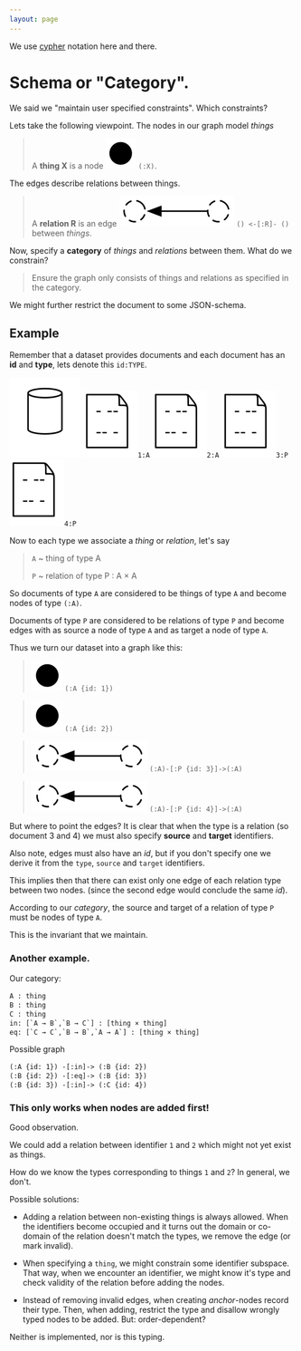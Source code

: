 ```yaml
---
layout: page
---
```


We use [cypher](http://neo4j.com/docs/2.2.2/cypher-refcard/) notation here and there.

# Schema or "Category".

We said we "maintain user specified constraints". Which constraints?

Lets take the following viewpoint. The nodes in our graph model *things*

> A **thing X** is a node ![document](images/node.svg) `(:X)`.

The edges describe relations between things.

> A **relation R** is an edge ![document](images/edge.svg) `() <-[:R]- ()` between *things*.

Now, specify a **category** of *things* and *relations* between them. What do we constrain?

> Ensure the graph only consists of things and relations as specified in the category.

We might further restrict the document to some JSON-schema.

## Example

Remember that a dataset provides documents and each document has an **id** and **type**, lets denote this `id:TYPE`.

![document](images/dataset.svg)
![document](images/document.svg)`1:A`
![document](images/document.svg)`2:A`
![document](images/document.svg)`3:P`
![document](images/document.svg)`4:P`

Now to each type we associate a *thing* or *relation*, let's say

>`A` ~ thing of type A
>
>`P` ~ relation of type P : A × A

So documents of type `A` are considered to be things of type `A` and become nodes of type `(:A)`.

Documents of type `P` are considered to be relations of type `P` and become edges with as source a node of type `A` and as target a node of type `A`.

Thus we turn our dataset into a graph like this:

> ![document](images/node.svg) `(:A {id: 1})`

> ![document](images/node.svg) `(:A {id: 2})`

> ![document](images/edge.svg) `(:A)-[:P {id: 3}]->(:A)`

> ![document](images/edge.svg) `(:A)-[:P {id: 4}]->(:A)`

But where to point the edges? It is clear that when the type is a relation
(so document 3 and 4) we must also specify **source** and **target** identifiers.

Also note, edges must also have an *id*, but if you don't specify one we derive it
from the `type`, `source` and `target` identifiers.

This implies then that there can exist only one edge of each relation
type between two nodes. (since the second edge would conclude the same *id*).


According to our *category*, the source and target of a relation of type `P` must be nodes of type `A`.

This is the invariant that we maintain.

### Another example.

Our category:

	A : thing
	B : thing
	C : thing
	in: [`A → B`,`B → C`] : [thing × thing]
	eq: [`C → C`,`B → B`,`A → A`] : [thing × thing]

Possible graph

	(:A {id: 1}) -[:in]-> (:B {id: 2})
	(:B {id: 2}) -[:eq]-> (:B {id: 3})
	(:B {id: 3}) -[:in]-> (:C {id: 4})

### This only works when nodes are added first!

Good observation.

We could add a relation between identifier `1` and `2` which might not yet exist as things.

How do we know the types corresponding to things `1` and `2`?
In general, we don't.

Possible solutions:

- Adding a relation between non-existing things is always allowed.
	When the identifiers become occupied and it turns out the domain or co-domain
	of the relation doesn't match the types, we remove the edge (or mark invalid).

- When specifying a `thing`, we might constrain some identifier subspace. That way,
	when we encounter an identifier, we might know it's type and check validity
	of the relation before adding the nodes.
	
- Instead of removing invalid edges, when creating *anchor*-nodes record their type.
	Then, when adding, restrict the type and disallow wrongly typed nodes to be added.
	But: order-dependent?

Neither is implemented, nor is this typing.
